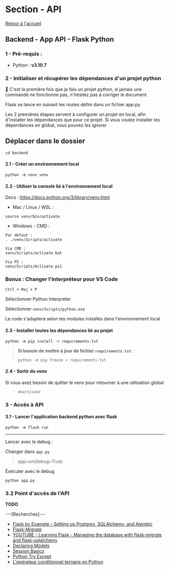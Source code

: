 # **Section - API** <a name="top"></a>

[Retour à l'accueil](../../../)

## Backend - App API - Flask Python

### 1 - Pré-requis :

- Python : **v3.10.7**

### 2 - Initialiser et récupérer les dépendances d'un projet python

🚨 C'est la première fois que je fais un projet python, si jamais une commande ne fonctionne pas, n'hésitez pas à corriger le document

Flask se lance en suivant les routes défini dans un fichier app.py

Les 2 premières étapes servent à configurer un projet en local, afin d'installer les dépendances que pour ce projet.
Si vous voulez installer les dépendances en global, vous pouvez les ignorer

## Déplacer dans le dossier

```
cd backend
```

#### 2.1 - Créer un environnement local 

```
python -m venv venv
```

#### 2.2 - Utiliser la console lié à l'environnement local

Docs : https://docs.python.org/3/library/venv.html

- Mac / Linux / WSL : 

```
source venv/bin/activate
```

- Windows - CMD : 

```
Par défaut :
. ./venv/Scripts/activate

Via CMD :
venv/Scripts/activate.bat

Via PS : 
venv/Scripts/Activate.ps1
```

### Bonus : Changer l'interpréteur pour VS Code

` Ctrl + Maj + P `

Sélectionner Python Interpreter

Sélectionner `venv/Scripts/python.exe`

Le code s'adaptera selon les modules installés dans l'environnement local

#### 2.3 - Installer toutes les dépendances lié au projet 

```
python -m pip install -r requirements.txt
```

> **Si besoin de mettre à jour de fichier `requirements.txt`** :
> 
> ```
> python -m pip freeze > requirements.txt
> ```

#### 2.4 - Sortir du venv

Si vous avez besoin de quitter le venv pour retourner à une utilisation global

> `deactivate`

### 3 - Accès à API

#### 3.1 - Lancer l'application backend python avec flask

```
python -m flask run
```
---

Lancer avec le debug :

Changer dans `app.py`

> app.run(debug=True)

Éxécuter avec le debug

```
python app.py
```
 ### 3.2 Point d'accès de l'API

 **TODO**

---[Recherches]---

- [Flask by Example – Setting up Postgres, SQLAlchemy, and Alembic](https://realpython.com/flask-by-example-part-2-postgres-sqlalchemy-and-alembic/)
- [Flask-Migrate](https://flask-migrate.readthedocs.io/en/latest/)
- [YOUTUBE - Learning Flask - Managing the database with flask-migrate and flask-sqlalchemy](https://www.youtube.com/watch?v=Ngxu0_xiZhQ)
- [Declaring Models](https://flask-sqlalchemy.palletsprojects.com/en/2.x/models/?highlight=float)
- [Session Basics](https://docs.sqlalchemy.org/en/13/orm/session_basics.html)
- [Python Try Except](https://www.w3schools.com/python/python_try_except.asp)
- [L'opérateur conditionnel ternaire en Python](https://karbotronics.com/blog/2020-03-03-python-operateur-ternaire/)